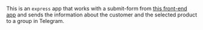 This is an `express` app that works with a submit-form from [this front-end app](https://github.com/a-sapon/bud) and sends the information about the customer and the selected product to a group in Telegram.